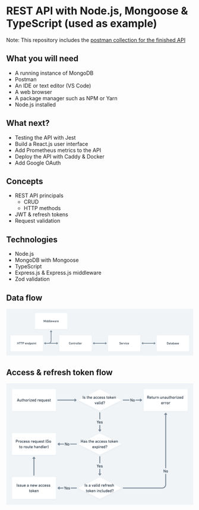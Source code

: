 # REST API with Node.js, Mongoose & TypeScript (used as example)

Note: This repository includes the [postman collection for the finished API](postman_collection.json)

## What you will need

- A running instance of MongoDB
- Postman
- An IDE or text editor (VS Code)
- A web browser
- A package manager such as NPM or Yarn
- Node.js installed

## What next?

- Testing the API with Jest
- Build a React.js user interface
- Add Prometheus metrics to the API
- Deploy the API with Caddy & Docker
- Add Google OAuth

## Concepts

- REST API principals
  - CRUD
  - HTTP methods
- JWT & refresh tokens
- Request validation

## Technologies

- Node.js
- MongoDB with Mongoose
- TypeScript
- Express.js & Express.js middleware
- Zod validation

## Data flow

![](./diagrams/data-flow.png)

## Access & refresh token flow

![](./diagrams/refresh-token-flow.png)
